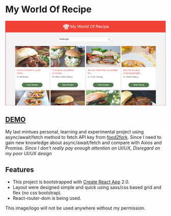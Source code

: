 # My World Of Recipe

![project_cover](./project_cover.jpg)

## [DEMO](https://aprather51.github.io/myworldofrecipe/)

My last mintues personal, learning and experimental project using async/await/fetch method to fetch API key from [food2fork](https://www.food2fork.com). Since I need to gain new knowledge about async/await/fetch and compare with Axios and Promise. _Since I don't really pay enough attention on UI/UX, Disregard on my poor UI/UX design_

## Features
- This project is bootstrapped with [Create React App](https://github.com/facebook/create-react-app) 2.0. 
- Layout were designed simple and quick using sass/css based grid and flex (no css bootstrap). 
- React-router-dom is being used.

This image/logo will not be used anywhere without my permission. 








